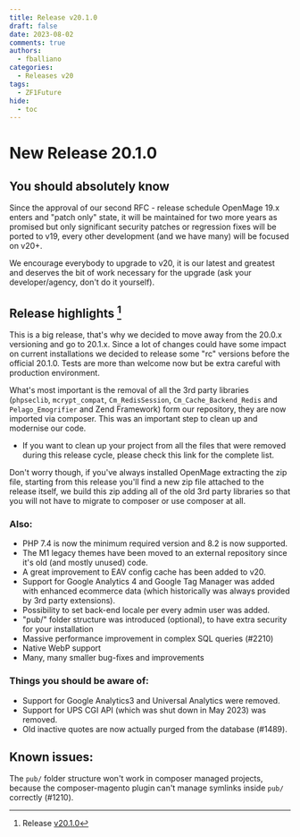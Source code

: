 ```yaml
---
title: Release v20.1.0
draft: false
date: 2023-08-02
comments: true
authors:
  - fballiano
categories:
  - Releases v20
tags:
  - ZF1Future
hide:
  - toc
---
```


# New Release 20.1.0

## You should absolutely know

Since the approval of our second RFC - release schedule OpenMage 19.x enters and "patch only" state, it will be maintained for two more years as promised but only significant security patches or regression fixes will be ported to v19, every other development (and we have many) will be focused on v20+.

We encourage everybody to upgrade to v20, it is our latest and greatest and deserves the bit of work necessary for the upgrade (ask your developer/agency, don't do it yourself).

<!-- more -->

## Release highlights [^1]

This is a big release, that's why we decided to move away from the 20.0.x versioning and go to 20.1.x. Since a lot of changes could have some impact on current installations we decided to release some "rc" versions before the official 20.1.0. Tests are more than welcome now but be extra careful with production environment.

What's most important is the removal of all the 3rd party libraries (`phpseclib`, `mcrypt_compat`, `Cm_RedisSession`, `Cm_Cache_Backend_Redis` and `Pelago_Emogrifier` and Zend Framework) form our repository, they are now imported via composer. This was an important step to clean up and modernise our code.

- If you want to clean up your project from all the files that were removed during this release cycle, please check this link for the complete list.

Don't worry though, if you've always installed OpenMage extracting the zip file, starting from this release you'll find a new zip file attached to the release itself, we build this zip adding all of the old 3rd party libraries so that you will not have to migrate to composer or use composer at all.

### Also:

- PHP 7.4 is now the minimum required version and 8.2 is now supported.
- The M1 legacy themes have been moved to an external repository since it's old (and mostly unused) code.
- A great improvement to EAV config cache has been added to v20.
- Support for Google Analytics 4 and Google Tag Manager was added with enhanced ecommerce data (which historically was always provided by 3rd party extensions).
- Possibility to set back-end locale per every admin user was added.
- "pub/" folder structure was introduced (optional), to have extra security for your installation
- Massive performance improvement in complex SQL queries (#2210)
- Native WebP support
- Many, many smaller bug-fixes and improvements

### Things you should be aware of:

- Support for Google Analytics3 and Universal Analytics were removed.
- Support for UPS CGI API (which was shut down in May 2023) was removed.
- Old inactive quotes are now actually purged from the database (#1489).

## Known issues:

The `pub/` folder structure won't work in composer managed projects, because the composer-magento plugin can't manage symlinks inside `pub/` correctly (#1210).

[^1]: Release [v20.1.0](https://github.com/OpenMage/magento-lts/releases/tag/v20.1.0)
